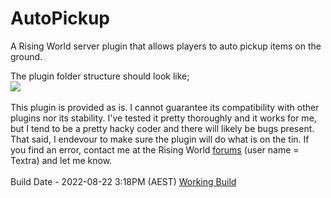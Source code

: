 # AutoPickup
 A Rising World server plugin that allows players to auto pickup items on the ground.

The plugin folder structure should look like;
<br><img src='http://www.thehomeworld.org/resources/AutoPickup-path1.png' />
<br>
<br>
This plugin is provided as is. I cannot guarantee its compatibility with other plugins nor its stability. I've tested it pretty thoroughly and it works for me, but I tend to be a pretty hacky coder and there will likely be bugs present. 
<br>That said, I endevour to make sure the plugin will do what is on the tin. If you find an error, contact me at the Rising World <a href='https://forum.rising-world.net/'>forums</a> (user name = Textra) and let me know.
<br>
<br>
Build Date - 2022-08-22 3:18PM (AEST)
<a href = 'http://www.thehomeworld.org/resources/AutoPickup.7z'>Working Build</a>